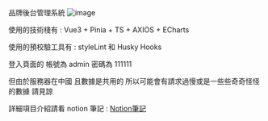 品牌後台管理系統 
![image](https://github.com/user-attachments/assets/17d9b9cb-66ca-4c59-9c99-911309a4f52f)


使用的技術棧有 : Vue3 + Pinia + TS + AXIOS + ECharts  

使用的預校驗工具有 : styleLint 和 Husky Hooks

登入頁面的 帳號為 admin 密碼為 111111 

但由於服務器在中國 且數據是共用的 所以可能會有請求過慢或是一些些奇奇怪怪的數據 請見諒

詳細項目介紹請看 notion 筆記 : [Notion筆記](https://childlike-box-14b.notion.site/127916c569a480738d88fe3404894bec?pvs=4)
